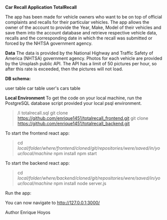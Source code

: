 **Car Recall Application TotalRecall**

The app has been made for vehicle owners who want to be on top of official complaints and recalls for their particular vehicles. The app allows the owner of the account
to provide the Year, Make, Model of their vehicles and save them into the account database and retrieve respective vehicle data, recalls and the corresponding date in which the
recall was submitted or forced by the NHTSA government agency.

**Data**
The data is provided by the National Highway and Traffic Safety of America (NHTSA) government agency.
Photos for each vehicle are provided by the Unsplash public API. The API has a limit of 50 pictures per hour, so after this rate is exceeded,
then the pictures will not load.

**DB schema:**

user table
car table
user's cars table

**Local Environment**
To get the code on your local machine, run the PostgreSQL database script provided your local psql environment.

> /i totalrecall.sql
> git clone <https://github.com/enrique1451/totalrecall_frontend.git>
> git clone <https://github.com/enrique1451/totalrecall_backend.git>

To start the frontend react app:
> cd *local/folder/where/frontend/cloned/git/repositories/were/saved/in/your/local/machine*
> npm install
> npm start

To start the backend react app:
> cd *local/folder/where/backend/cloned/git/repositories/were/saved/in/your/local/machine*
> npm install
> node server.js

Run the app:

You can now navigate to <http://127.0.0.1:3000/>

Author Enrique Hoyos
